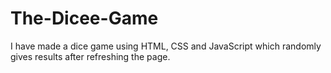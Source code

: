 # The-Dicee-Game
I have made a dice game using HTML, CSS and JavaScript which randomly gives results after refreshing the page.
